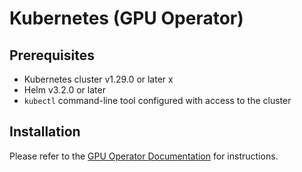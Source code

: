 # Kubernetes (GPU Operator)

## Prerequisites

- Kubernetes cluster v1.29.0 or later x
- Helm v3.2.0 or later
- `kubectl` command-line tool configured with access to the cluster

## Installation

Please refer to the [GPU Operator Documentation](https://dcgpu.docs.amd.com/projects/gpu-operator/en/latest/installation/kubernetes-helm.html) for instructions.
